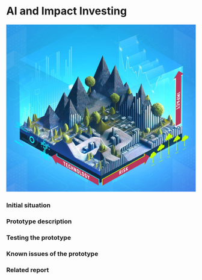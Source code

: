 # AI and Impact Investing

![Cover.jpg](https://github.com/HSLU-IFZ-Competence-Center-Investments/AI_and_Impact_Investing/blob/main/Cover.jpg)

### Initial situation

### Prototype description

### Testing the prototype 

### Known issues of the prototype

### Related report
